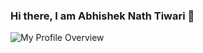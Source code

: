 ### Hi there, I am Abhishek Nath Tiwari 👋

![My Profile Overview](https://github-readme-stats.vercel.app/api?username=abhint1&show_icons=true&theme=blue-green&count_private=true)

<!--
**abhint1/abhint1** is a ✨ _special_ ✨ repository because its `README.md` (this file) appears on your GitHub profile.


Here are some ideas to get you started:

- 🔭 I’m currently working on ...
- 🌱 I’m currently learning ...
- 👯 I’m looking to collaborate on ...
- 🤔 I’m looking for help with ...
- 💬 Ask me about ...
- 📫 How to reach me: ...
- 😄 Pronouns: ...
- ⚡ Fun fact: ...
-->


